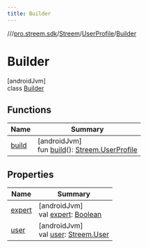 ```yaml
---
title: Builder
---
```

//[<root>](../../../../../index.html)/[pro.streem.sdk](../../../index.html)/[Streem](../../index.html)/[UserProfile](../index.html)/[Builder](index.html)



# Builder



[androidJvm]\
class [Builder](index.html)



## Functions


| Name | Summary |
|---|---|
| [build](build.html) | [androidJvm]<br>fun [build](build.html)(): [Streem.UserProfile](../index.html) |


## Properties


| Name | Summary |
|---|---|
| [expert](expert.html) | [androidJvm]<br>val [expert](expert.html): [Boolean](https://kotlinlang.org/api/latest/jvm/stdlib/kotlin/-boolean/index.html) |
| [user](user.html) | [androidJvm]<br>val [user](user.html): [Streem.User](../../-user/index.html) |

